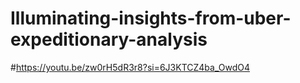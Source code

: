 # Illuminating-insights-from-uber-expeditionary-analysis                                                                                                                                      
 #https://youtu.be/zw0rH5dR3r8?si=6J3KTCZ4ba_OwdO4                                                                                                                                                                   

